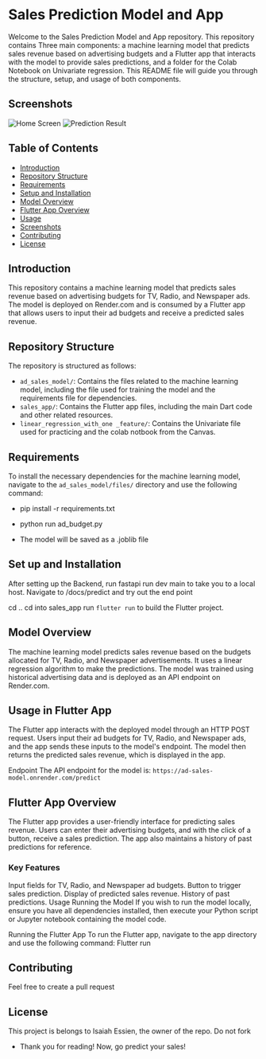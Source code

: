 # Sales Prediction Model and App

Welcome to the Sales Prediction Model and App repository. This repository contains Three main components: a machine learning model that predicts sales revenue based on advertising budgets and a Flutter app that interacts with the model to provide sales predictions, and a folder for the Colab Notebook on Univariate regression. This README file will guide you through the structure, setup, and usage of both components.

## Screenshots

![Home Screen](ad_sales_prediction/assets/lanscape.jpg)
![Prediction Result](ad_sales_prediction/assets/portrait.jpg)

## Table of Contents

- [Introduction](#introduction)
- [Repository Structure](#repository-structure)
- [Requirements](#requirements)
- [Setup and Installation](#setup-and-installation)
- [Model Overview](#model-overview)
- [Flutter App Overview](#flutter-app-overview)
- [Usage](#usage)
- [Screenshots](#screenshots)
- [Contributing](#contributing)
- [License](#license)

## Introduction

This repository contains a machine learning model that predicts sales revenue based on advertising budgets for TV, Radio, and Newspaper ads. The model is deployed on Render.com and is consumed by a Flutter app that allows users to input their ad budgets and receive a predicted sales revenue.

## Repository Structure

The repository is structured as follows:

- `ad_sales_model/`: Contains the files related to the machine learning model, including the file used for training the model and the requirements file for dependencies.
- `sales_app/`: Contains the Flutter app files, including the main Dart code and other related resources.
- `linear_regression_with_one _feature/`: Contains the Univariate file used for practicing and the colab notbook from the Canvas.

## Requirements

To install the necessary dependencies for the machine learning model, navigate to the `ad_sales_model/files/` directory and use the following command:

- pip install -r requirements.txt

- python run ad_budget.py
- The model will be saved as a .joblib file

## Set up and Installation

After setting up the Backend, run fastapi run dev main to take you to a local host.
Navigate to /docs/predict and try out the end point

cd ..
cd into sales_app
run `flutter run` to build the Flutter project.

## Model Overview
The machine learning model predicts sales revenue based on the budgets allocated for TV, Radio, and Newspaper advertisements. It uses a linear regression algorithm to make the predictions. The model was trained using historical advertising data and is deployed as an API endpoint on Render.com.

## Usage in Flutter App
The Flutter app interacts with the deployed model through an HTTP POST request. Users input their ad budgets for TV, Radio, and Newspaper ads, and the app sends these inputs to the model's endpoint. The model then returns the predicted sales revenue, which is displayed in the app.

Endpoint
The API endpoint for the model is: `https://ad-sales-model.onrender.com/predict`

## Flutter App Overview
The Flutter app provides a user-friendly interface for predicting sales revenue. Users can enter their advertising budgets, and with the click of a button, receive a sales prediction. The app also maintains a history of past predictions for reference.

### Key Features
Input fields for TV, Radio, and Newspaper ad budgets.
Button to trigger sales prediction.
Display of predicted sales revenue.
History of past predictions.
Usage
Running the Model
If you wish to run the model locally, ensure you have all dependencies installed, then execute your Python script or Jupyter notebook containing the model code.

Running the Flutter App
To run the Flutter app, navigate to the app directory and use the following command: Flutter run

## Contributing
Feel free to create a pull request

## License
This project is belongs to Isaiah Essien, the owner of the repo. Do not fork

- Thank you for reading! Now, go predict your sales!
